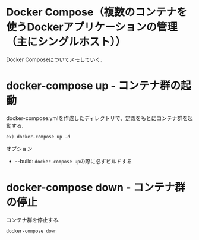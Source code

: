 # Docker Compose（複数のコンテナを使うDockerアプリケーションの管理（主にシングルホスト））
Docker Composeについてメモしていく.　　

# docker-compose up - コンテナ群の起動
docker-compose.ymlを作成したディレクトリで、定義をもとにコンテナ群を起動する.

```
ex) docker-compose up -d
```

オプション

- --build: `docker-compose up`の際に必ずビルドする

# docker-compose down - コンテナ群の停止
コンテナ群を停止する.

```
docker-compose down
```
